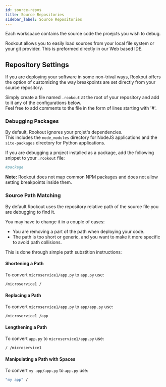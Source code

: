 ```yaml
---
id: source-repos
title: Source Repositories
sidebar_label: Source Repositories
---
```


Each workspace contains the source code the proejcts you wish to debug.

Rookout allows you to easily load sources from your local file system or your git provider.  This is preformed directly in our Web based IDE.

## Repository Settings

If you are deploying your software in some non-trival ways, Rookout offers the option of customizing the way breakpoints are set directly from your source repository.

Simply create a file named `.rookout` at the root of your repository and add to it any of the configurations below.  
Feel free to add comments to the file in the form of lines starting with '#'.

### Debugging Packages

By default, Rookout ignores your projet's dependencies.  
This includes the `node_modules` directory for NodeJS applications and the `site-packages` directory for Python applications.

If you are debugging a project installed as a package, add the following snippet to your `.rookout` file:

```python
#package
```

**Note:** Rookout does not map common NPM packages and does not allow setting breakpoints inside them.

### Source Path Matching

By default Rookout uses the repository relative path of the source file you are debugging to find it.

You may have to change it in a couple of cases:
- You are removing a part of the path when deploying your code.
- The path is too short or generic, and you want to make it more specific to avoid path collisions.

This is done through simple path substition instructions:

#### Shortening a Path

To convert `microservice1/app.py` to `app.py` use:
```bash
/microservice1 /
```

#### Replacing a Path

To convert `microservice1/app.py` to `app/app.py` use:
```bash
/microservice1 /app
```

#### Lengthening a Path

To convert `app.py` to `microservice1/app.py` use:
```bash
/ /microservice1
```

#### Manipulating a Path with Spaces

To convert `my app/app.py` to `app.py` use:
```bash
"my app" /
```
